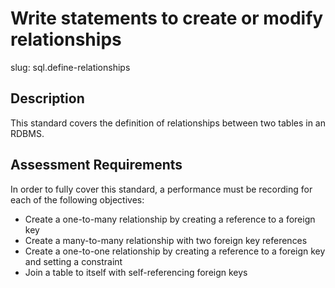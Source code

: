 
# Write statements to create or modify relationships

slug: sql.define-relationships

## Description
This standard covers the definition of relationships between two tables in an RDBMS.

## Assessment Requirements
In order to fully cover this standard, a performance must be recording for each of the following objectives:

- Create a one-to-many relationship by creating a reference to a foreign key
- Create a many-to-many relationship with two foreign key references
- Create a one-to-one relationship by creating a reference to a foreign key and setting a constraint
- Join a table to itself with self-referencing foreign keys
